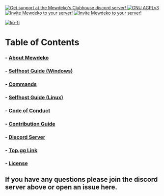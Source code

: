 <a href="https://discord.gg/mewdeko">
        <img src="https://discordapp.com/api/guilds/843489716674494475/widget.png" alt="Get support at the Mewdeko's Clubhouse discord server!">
    </a>
    <a href="https://opensource.org/licenses/AGPL-3.0">
        <img src="https://img.shields.io/badge/license-AGPLv3-pink" alt="GNU AGPLv3">
    </a>
    <a href="https://discord.com/oauth2/authorize?client_id=752236274261426212&scope=bot&permissions=66186303">
        <img src="https://img.shields.io/badge/discord-add%20mewdeko!-pink" alt="Invite Mewdeko to your server!">
    </a>
    <a href="https://top.gg/bot/752236274261426212">
        <img src="https://img.shields.io/badge/top.gg-mewdeko%20nya~-pink" alt="Invite Mewdeko to your server!">
</a>

[![ko-fi](https://ko-fi.com/img/githubbutton_sm.svg)](https://ko-fi.com/B0B03QN1K)

# Table of Contents
### - [About Mewdeko](About-Mewdeko.md)
### - [Selfhost Guide (Windows)](Selfhost-Windows.md)
### - [Commands](https://mewdeko.tech/commands)
### - [Selfhost Guide (Linux)](Selfhost-Linux.md)
### - [Code of Conduct](CODE_OF_CONDUCT.md)
### - [Contribution Guide](CONTRIBUTING.md)
### - [Discord Server](https://discord.gg/mewdeko)
### - [Top.gg Link](https://top.gg/bot/752236274261426212)
### - [License](LICENSE)

## If you have any questions please join the discord server above or open an issue here.
